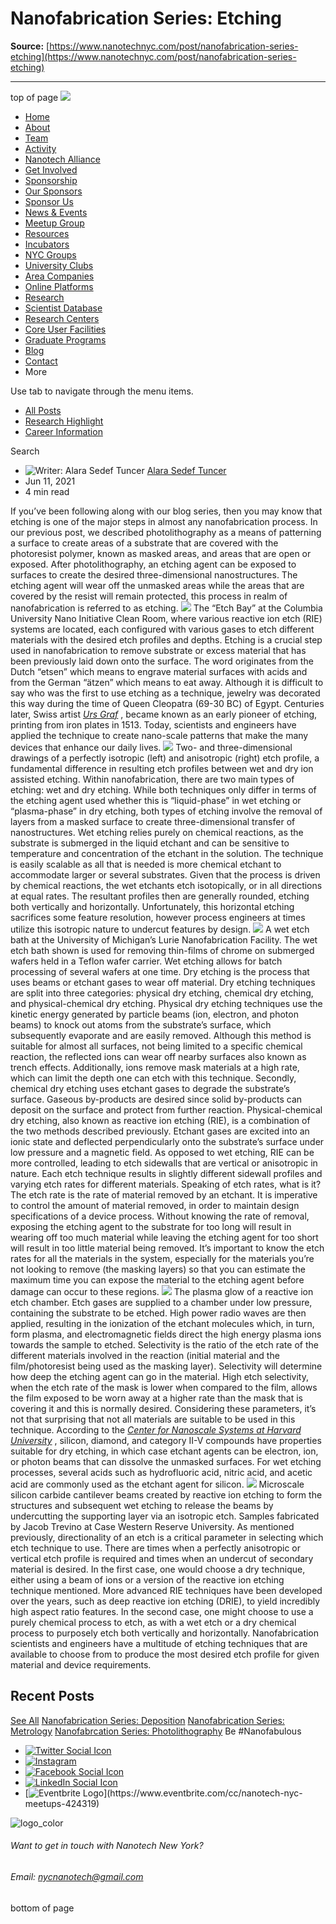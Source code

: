 # Nanofabrication Series: Etching

**Source:** [https://www.nanotechnyc.com/post/nanofabrication-series-etching](https://www.nanotechnyc.com/post/nanofabrication-series-etching)

---

top of page
[![](https://static.wixstatic.com/media/08758d_7d20c73eab55413cb85b9725de9dddc7~/v1/fill/w_160,h_44,al_c,q_85,usm_0.66_1.00_0.01,enc_avif,quality_auto/)](https://www.nanotechnyc.com)
* [Home](https://www.nanotechnyc.com)
* [About](https://www.nanotechnyc.com/about)
* [Team](https://www.nanotechnyc.com/team)
* [Activity](https://www.nanotechnyc.com/activity)
* [Nanotech Alliance](https://www.nanotechnyc.com/nanotech-alliance)
* [Get Involved](https://www.nanotechnyc.com/get-involved)
* [Sponsorship](https://www.nanotechnyc.com/copy-of-sponsorship)
* [Our Sponsors](https://www.nanotechnyc.com/copy-of-our-sponsors)
* [Sponsor Us](https://www.nanotechnyc.com/sponsor)
* [News & Events](https://www.nanotechnyc.com/newsevents)
* [Meetup Group](https://www.nanotechnyc.com/meetup-group)
* [Resources](https://www.nanotechnyc.com/resources)
* [Incubators](https://www.nanotechnyc.com/incubators)
* [NYC Groups](https://www.nanotechnyc.com/nyc-groups)
* [University Clubs](https://www.nanotechnyc.com/university-clubs)
* [Area Companies](https://www.nanotechnyc.com/nyc-area-companies)
* [Online Platforms](https://www.nanotechnyc.com/online-platforms)
* [Research](https://www.nanotechnyc.com/nyc-research)
* [Scientist Database](https://www.nanotechnyc.com/scientistdatabase)
* [Research Centers](https://www.nanotechnyc.com/research-centers)
* [Core User Facilities](https://www.nanotechnyc.com/coreuserfacilities)
* [Graduate Programs](https://www.nanotechnyc.com/graduateprograms)
* [Blog](https://www.nanotechnyc.com/blog)
* [Contact](https://www.nanotechnyc.com/contact)
* More

Use tab to navigate through the menu items.
* [All Posts](https://www.nanotechnyc.com/blog)
* [Research Highlight](https://www.nanotechnyc.com/blog/categories/research-highlight)
* [Career Information](https://www.nanotechnyc.com/blog/categories/career-information)

Search

* ![Writer: Alara Sedef Tuncer](https://static.wixstatic.com/media/08758d_960d8f8b71cf4777b120366d69dfacc4%/v1/fill/w_32,h_32,al_c,q_80,enc_avif,quality_auto/08758d_960d8f8b71cf4777b120366d69dfacc4%)
[Alara Sedef Tuncer](https://www.nanotechnyc.com/profile/57d945b9-b731-45e6-9ae3-23faf0347e57/profile)
* Jun 11, 2021
* 4 min read

If you’ve been following along with our blog series, then you may know that etching is one of the major steps in almost any nanofabrication process. In our previous post, we described photolithography as a means of patterning a surface to create areas of a substrate that are covered with the photoresist polymer, known as masked areas, and areas that are open or exposed. After photolithography, an etching agent can be exposed to surfaces to create the desired three-dimensional nanostructures. The etching agent will wear off the unmasked areas while the areas that are covered by the resist will remain protected, this process in realm of nanofabrication is referred to as etching. 
![](https://static.wixstatic.com/media/08758d_dc490bbc856b4f538fc63e73b9aeb49b~/v1/fill/w_740,h_416,al_c,q_80,usm_0.66_1.00_0.01,enc_avif,quality_auto/08758d_dc490bbc856b4f538fc63e73b9aeb49b~)
The “Etch Bay” at the Columbia University Nano Initiative Clean Room, where various reactive ion etch (RIE) systems are located, each configured with various gases to etch different materials with the desired etch profiles and depths.
Etching is a crucial step used in nanofabrication to remove substrate or excess material that has been previously laid down onto the surface. The word originates from the Dutch “etsen” which means to engrave material surfaces with acids and from the German “ätzen” which means to eat away. Although it is difficult to say who was the first to use etching as a technique, jewelry was decorated this way during the time of Queen Cleopatra (69-30 BC) of Egypt. Centuries later, Swiss artist [_Urs Graf_](https://en.wikipedia.org/wiki/Urs_Graf) , became known as an early pioneer of etching, printing from iron plates in 1513. Today, scientists and engineers have applied the technique to create nano-scale patterns that make the many devices that enhance our daily lives. 
![](https://static.wixstatic.com/media/08758d_c17d03c0c71143219a80782ed5451cbb~/v1/fill/w_733,h_412,al_c,q_80,usm_0.66_1.00_0.01,enc_avif,quality_auto/08758d_c17d03c0c71143219a80782ed5451cbb~)
Two- and three-dimensional drawings of a perfectly isotropic (left) and anisotropic (right) etch profile, a fundamental difference in resulting etch profiles between wet and dry ion assisted etching.
Within nanofabrication, there are two main types of etching: wet and dry etching. While both techniques only differ in terms of the etching agent used whether this is “liquid-phase” in wet etching or “plasma-phase” in dry etching, both types of etching involve the removal of layers from a masked surface to create three-dimensional transfer of nanostructures. 
Wet etching relies purely on chemical reactions, as the substrate is submerged in the liquid etchant and can be sensitive to temperature and concentration of the etchant in the solution. The technique is easily scalable as all that is needed is more chemical etchant to accommodate larger or several substrates. Given that the process is driven by chemical reactions, the wet etchants etch isotopically, or in all directions at equal rates. The resultant profiles then are generally rounded, etching both vertically and horizontally. Unfortunately, this horizontal etching sacrifices some feature resolution, however process engineers at times utilize this isotropic nature to undercut features by design. 
![](https://static.wixstatic.com/media/08758d_32cf5539844d4e8193bde92b16576501~/v1/fill/w_147,h_83,al_c,q_80,usm_0.66_1.00_0.01,blur_2,enc_avif,quality_auto/08758d_32cf5539844d4e8193bde92b16576501~)
A wet etch bath at the University of Michigan’s Lurie Nanofabrication Facility. The wet etch bath shown is used for removing thin-films of chrome on submerged wafers held in a Teflon wafer carrier. Wet etching allows for batch processing of several wafers at one time. 
Dry etching is the process that uses beams or etchant gases to wear off material. Dry etching techniques are split into three categories: physical dry etching, chemical dry etching, and physical-chemical dry etching. Physical dry etching techniques use the kinetic energy generated by particle beams (ion, electron, and photon beams) to knock out atoms from the substrate’s surface, which subsequently evaporate and are easily removed. Although this method is suitable for almost all surfaces, not being limited to a specific chemical reaction, the reflected ions can wear off nearby surfaces also known as trench effects. Additionally, ions remove mask materials at a high rate, which can limit the depth one can etch with this technique. Secondly, chemical dry etching uses etchant gases to degrade the substrate’s surface. Gaseous by-products are desired since solid by-products can deposit on the surface and protect from further reaction. Physical-chemical dry etching, also known as reactive ion etching (RIE), is a combination of the two methods described previously. Etchant gases are excited into an ionic state and deflected perpendicularly onto the substrate’s surface under low pressure and a magnetic field. As opposed to wet etching, RIE can be more controlled, leading to etch sidewalls that are vertical or anisotropic in nature. Each etch technique results in slightly different sidewall profiles and varying etch rates for different materials. 
Speaking of etch rates, what is it? The etch rate is the rate of material removed by an etchant. It is imperative to control the amount of material removed, in order to maintain design specifications of a device process. Without knowing the rate of removal, exposing the etching agent to the substrate for too long will result in wearing off too much material while leaving the etching agent for too short will result in too little material being removed. It’s important to know the etch rates for all the materials in the system, especially for the materials you’re not looking to remove (the masking layers) so that you can estimate the maximum time you can expose the material to the etching agent before damage can occur to these regions. 
![](https://static.wixstatic.com/media/08758d_08267c2ca48f47e9b254adc7c4852e62~/v1/fill/w_147,h_83,al_c,q_80,usm_0.66_1.00_0.01,blur_2,enc_avif,quality_auto/08758d_08267c2ca48f47e9b254adc7c4852e62~)
The plasma glow of a reactive ion etch chamber. Etch gases are supplied to a chamber under low pressure, containing the substrate to be etched. High power radio waves are then applied, resulting in the ionization of the etchant molecules which, in turn, form plasma, and electromagnetic fields direct the high energy plasma ions towards the sample to etched.
Selectivity is the ratio of the etch rate of the different materials involved in the reaction (initial material and the film/photoresist being used as the masking layer). Selectivity will determine how deep the etching agent can go in the material. High etch selectivity, when the etch rate of the mask is lower when compared to the film, allows the film exposed to be worn away at a higher rate than the mask that is covering it and this is normally desired. 
Considering these parameters, it’s not that surprising that not all materials are suitable to be used in this technique. According to the [_Center for Nanoscale Systems at Harvard University_](https://cns1.rc.fas.harvard.edu/) , silicon, diamond, and category II-V compounds have properties suitable for dry etching, in which case etchant agents can be electron, ion, or photon beams that can dissolve the unmasked surfaces. For wet etching processes, several acids such as hydrofluoric acid, nitric acid, and acetic acid are commonly used as the etchant agent for silicon. 
![](https://static.wixstatic.com/media/08758d_f70358e45bd843edb9a7348d6e396721~/v1/fill/w_147,h_83,al_c,q_80,usm_0.66_1.00_0.01,blur_2,enc_avif,quality_auto/08758d_f70358e45bd843edb9a7348d6e396721~)
Microscale silicon carbide cantilever beams created by reactive ion etching to form the structures and subsequent wet etching to release the beams by undercutting the supporting layer via an isotropic etch. Samples fabricated by Jacob Trevino at Case Western Reserve University. 
As mentioned previously, directionality of an etch is a critical parameter in selecting which etch technique to use. There are times when a perfectly anisotropic or vertical etch profile is required and times when an undercut of secondary material is desired. In the first case, one would choose a dry technique, either using a beam of ions or a version of the reactive ion etching technique mentioned. More advanced RIE techniques have been developed over the years, such as deep reactive ion etching (DRIE), to yield incredibly high aspect ratio features. In the second case, one might choose to use a purely chemical process to etch, as with a wet etch or a dry chemical process to purposely etch both vertically and horizontally. 
Nanofabrication scientists and engineers have a multitude of etching techniques that are available to choose from to produce the most desired etch profile for given material and device requirements. 
## Recent Posts
[See All](https://www.nanotechnyc.com/blog)
[](https://www.nanotechnyc.com/post/nanofabrication-series-deposition)
[Nanofabrication Series: Deposition](https://www.nanotechnyc.com/post/nanofabrication-series-deposition)
[](https://www.nanotechnyc.com/post/nanofabrication-series-metrology)
[Nanofabrication Series: Metrology](https://www.nanotechnyc.com/post/nanofabrication-series-metrology)
[](https://www.nanotechnyc.com/post/nanofabrcation-series-photolithography)
[Nanofabrcation Series: Photolithography](https://www.nanotechnyc.com/post/nanofabrcation-series-photolithography)
Be #Nanofabulous 
* [![Twitter Social Icon](https://static.wixstatic.com/media//v1/fill/w_54,h_54,al_c,q_85,usm_0.66_1.00_0.01,enc_avif,quality_auto/)](https://twitter.com/NanotechNyc)
* [![Instagram](https://static.wixstatic.com/media//v1/fill/w_54,h_54,al_c,q_85,usm_0.66_1.00_0.01,enc_avif,quality_auto/)](https://www.instagram.com/nanotechnyc/)
* [![Facebook Social Icon](https://static.wixstatic.com/media//v1/fill/w_54,h_54,al_c,q_85,usm_0.66_1.00_0.01,enc_avif,quality_auto/)](https://www.facebook.com/nanotechnyc)
* [![LinkedIn Social Icon](https://static.wixstatic.com/media//v1/fill/w_54,h_54,al_c,q_85,usm_0.66_1.00_0.01,enc_avif,quality_auto/)](https://www.linkedin.com/groups/8780846/)
* [![Eventbrite Logo](https://static.wixstatic.com/media/08758d_75b6daeef3bc494cb920f81e048cb219~/v1/fill/w_54,h_54,al_c,q_85,usm_0.66_1.00_0.01,enc_avif,quality_auto/08758d_75b6daeef3bc494cb920f81e048cb219~)](https://www.eventbrite.com/cc/nanotech-nyc-meetups-424319)

![logo_color ](https://static.wixstatic.com/media/08758d_c84849ec3f6a4cf69d3dee3ba6a67d0d~/v1/fill/w_101,h_51,al_c,q_85,usm_0.66_1.00_0.01,enc_avif,quality_auto/logo_color%)
###### Want to get in touch with Nanotech New York?
###### Email: nycnanotech@gmail.com
bottom of page